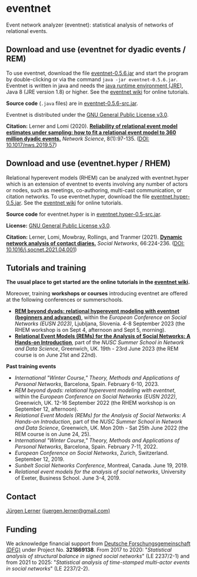 # eventnet
Event network analyzer (eventnet): statistical analysis of networks of relational events.

## Download and use (eventnet for dyadic events / REM)
To use eventnet, download the file [eventnet-0.5.6.jar](https://github.com/juergenlerner/eventnet/raw/master/jars/eventnet-0.5.6.jar) and start the program by double-clicking or via the command `java -jar eventnet-0.5.6.jar`. Eventnet is written in java and needs the <a href="http://www.oracle.com/technetwork/java/javase/downloads/index.html">java runtime environment (JRE)</a>, Java 8 (JRE version 1.8) or higher. See the [eventnet wiki](https://github.com/juergenlerner/eventnet/wiki) for online tutorials.

**Source code** (```.java``` files) are in [eventnet-0.5.6-src.jar](https://github.com/juergenlerner/eventnet/raw/master/jars/eventnet-0.5.6-src.jar).

Eventnet is distributed under the [GNU General Public License v3.0](https://github.com/juergenlerner/eventnet/blob/master/LICENSE).

**Citation:** Lerner and Lomi (2020). [**Reliability of relational event model estimates under sampling: how to fit a relational event model to 360 million dyadic events.**](https://doi.org/10.1017/nws.2019.57) _Network Science_, 8(1):97-135. ([DOI: 10.1017/nws.2019.57](https://doi.org/10.1017/nws.2019.57))

## Download and use (eventnet.hyper / RHEM)
Relational hyperevent models (RHEM) can be analyzed with eventnet.hyper which is an extension of eventnet to events involving any number of actors or nodes, such as meetings, co-authoring, multi-cast communication, or citation networks. To use eventnet.hyper, download the file [eventnet.hyper-0.5.jar](https://github.com/juergenlerner/eventnet/raw/master/jars/eventnet.hyper-0.5.jar). See the [eventnet wiki](https://github.com/juergenlerner/eventnet/wiki) for online tutorials.

**Source code** for eventnet.hyper is in [eventnet.hyper-0.5-src.jar](https://github.com/juergenlerner/eventnet/raw/master/jars/eventnet.hyper-0.5-src.jar).

**License:** [GNU General Public License v3.0](https://github.com/juergenlerner/eventnet/blob/master/LICENSE).

**Citation:** Lerner, Lomi, Mowbray, Rollings, and Tranmer (2021). [**Dynamic network analysis of contact diaries.**](https://doi.org/10.1016/j.socnet.2021.04.001) _Social Networks_, 66:224-236. ([DOI: 10.1016/j.socnet.2021.04.001](https://doi.org/10.1016/j.socnet.2021.04.001))

## Tutorials and training 
**The usual place to get started are the online tutorials in the [eventnet wiki](https://github.com/juergenlerner/eventnet/wiki).**

Moreover, training **workshops or courses** introducing eventnet are offered at the following conferences or summerschools.
* [**REM beyond dyads: relational hyperevent modeling with eventnet (beginners and advanced)**](https://eusn2023.org/), within the _European Conference on Social Networks (EUSN 2023)_, Ljubljana, Slovenia. 4-8 September 2023 (the RHEM workshop is on Sept 4, afternoon and Sept 5, morning).
* [**Relational Event Models (REMs) for the Analysis of Social Networks: A Hands-on Introduction**](https://www.gre.ac.uk/bus/events/nusc), part of the _NUSC Summer School in Network and Data Science_, Greenwich, UK. 19th - 23rd June 2023 (the REM course is on June 21st and 22nd).

**Past training events** 
* _International "Winter Course," Theory, Methods and Applications of Personal Networks_, Barcelona, Spain. February 6-10, 2023.
* _REM beyond dyads: relational hyperevent modeling with eventnet_, within the _European Conference on Social Networks (EUSN 2022)_, Greenwich, UK. 12-16 September 2022 (the RHEM workshop is on September 12, afternoon).
* _Relational Event Models (REMs) for the Analysis of Social Networks: A Hands-on Introduction_, part of the _NUSC Summer School in Network and Data Science_, Greenwich, UK. Mon 20th - Sat 25th June 2022 (the REM course is on June 24, 25).
* _International "Winter Course," Theory, Methods and Applications of Personal Networks_, Barcelona, Spain. February 7-11, 2022.
* _European Conference on Social Networks_, Zurich, Switzerland. September 12, 2019.
* _Sunbelt Social Networks Conference_, Montreal, Canada. June 19, 2019.
* _Relational event models for the analysis of social networks_, University of Exeter, Business School. June 3-4, 2019.

## Contact
[J&uuml;rgen Lerner](https://github.com/juergenlerner) [(juergen.lerner@gmail.com)](mailto:juergen.lerner@gmail.com)

## Funding
We acknowledge financial support from [Deutsche Forschungsgemeinschaft (DFG)](http://www.dfg.de/en/) under Project No. **321869138**. From 2017 to 2020: "_Statistical analysis of structural balance in signed social networks_" (LE 2237/2-1) and from 2021 to 2025: "_Statistical analysis of time-stamped multi-actor events in social networks_" (LE 2237/2-2).
